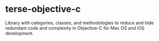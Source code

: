 terse-objective-c
=================

Library with categories, classes, and methodologies to reduce and hide redundant code and complexity in Objective-C for Mac OS and iOS development.